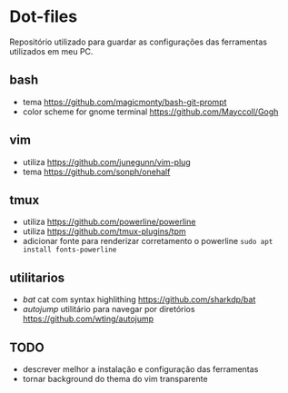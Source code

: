 # Dot-files

Repositório utilizado para guardar as configurações das ferramentas utilizados em meu PC.

## bash

- tema https://github.com/magicmonty/bash-git-prompt
- color scheme for gnome terminal https://github.com/Mayccoll/Gogh

## vim

- utiliza https://github.com/junegunn/vim-plug
- tema https://github.com/sonph/onehalf

## tmux

- utiliza https://github.com/powerline/powerline
- utiliza https://github.com/tmux-plugins/tpm
- adicionar fonte para renderizar corretamento o powerline `sudo apt install fonts-powerline`

## utilitarios

- *bat* cat com syntax highlithing https://github.com/sharkdp/bat
- *autojump* utilitário para navegar por diretórios https://github.com/wting/autojump

## TODO
- descrever melhor a instalação e configuração das ferramentas
- tornar background do thema do vim transparente
